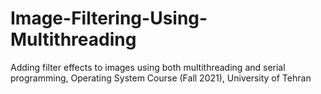 # Image-Filtering-Using-Multithreading
Adding filter effects to images using both multithreading and serial programming, Operating System Course (Fall 2021), University of Tehran

